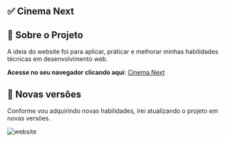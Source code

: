 ## ✅ Cinema Next 

## 🚀 Sobre o Projeto
A ideia do website foi para aplicar, práticar e melhorar minhas habilidades técnicas em desenvolvimento web. 

**Acesse no seu navegador clicando aqui**: [Cinema Next](https://cinema-next.vercel.app)

## 🚀 Novas versões
Conforme vou adquirindo novas habilidades, irei atualizando o projeto em novas versões.

![website](https://github.com/FilipiRafael/cinema-next/blob/master/public/webapp.gif) 
